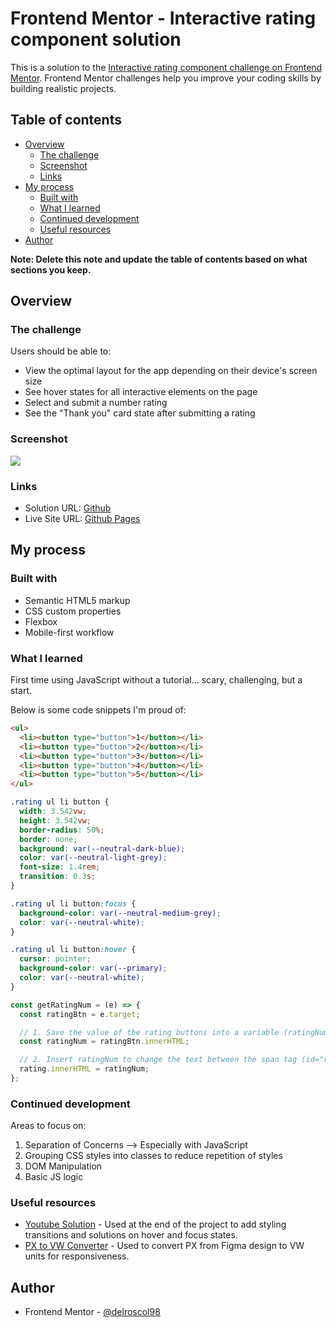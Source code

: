 # Frontend Mentor - Interactive rating component solution

This is a solution to the [Interactive rating component challenge on Frontend Mentor](https://www.frontendmentor.io/challenges/interactive-rating-component-koxpeBUmI). Frontend Mentor challenges help you improve your coding skills by building realistic projects.

## Table of contents

- [Overview](#overview)
  - [The challenge](#the-challenge)
  - [Screenshot](#screenshot)
  - [Links](#links)
- [My process](#my-process)
  - [Built with](#built-with)
  - [What I learned](#what-i-learned)
  - [Continued development](#continued-development)
  - [Useful resources](#useful-resources)
- [Author](#author)

**Note: Delete this note and update the table of contents based on what sections you keep.**

## Overview

### The challenge

Users should be able to:

- View the optimal layout for the app depending on their device's screen size
- See hover states for all interactive elements on the page
- Select and submit a number rating
- See the "Thank you" card state after submitting a rating

### Screenshot

![](./screenshot.jpg)

### Links

- Solution URL: [Github](https://github.com/delroscol98/Interactive-Rating-Component)
- Live Site URL: [Github Pages](https://delroscol98.github.io/Interactive-Rating-Component/)

## My process

### Built with

- Semantic HTML5 markup
- CSS custom properties
- Flexbox
- Mobile-first workflow

### What I learned

First time using JavaScript without a tutorial... scary, challenging, but a start.

Below is some code snippets I'm proud of:

```html
<ul>
  <li><button type="button">1</button></li>
  <li><button type="button">2</button></li>
  <li><button type="button">3</button></li>
  <li><button type="button">4</button></li>
  <li><button type="button">5</button></li>
</ul>
```

```css
.rating ul li button {
  width: 3.542vw;
  height: 3.542vw;
  border-radius: 50%;
  border: none;
  background: var(--neutral-dark-blue);
  color: var(--neutral-light-grey);
  font-size: 1.4rem;
  transition: 0.3s;
}

.rating ul li button:focus {
  background-color: var(--neutral-medium-grey);
  color: var(--neutral-white);
}

.rating ul li button:hover {
  cursor: pointer;
  background-color: var(--primary);
  color: var(--neutral-white);
}
```

```js
const getRatingNum = (e) => {
  const ratingBtn = e.target;

  // 1. Save the value of the rating buttons into a variable (ratingNum)
  const ratingNum = ratingBtn.innerHTML;

  // 2. Insert ratingNum to change the text between the span tag (id="rating")
  rating.innerHTML = ratingNum;
};
```

### Continued development

Areas to focus on:

1. Separation of Concerns --> Especially with JavaScript
2. Grouping CSS styles into classes to reduce repetition of styles
3. DOM Manipulation
4. Basic JS logic

### Useful resources

- [Youtube Solution](https://www.youtube.com/watch?v=cQnUopEeZgw) - Used at the end of the project to add styling transitions and solutions on hover and focus states.
- [PX to VW Converter](https://www.quick-tools.net/px-to-vw) - Used to convert PX from Figma design to VW units for responsiveness.

## Author

- Frontend Mentor - [@delroscol98](https://www.frontendmentor.io/profile/delroscol98)
